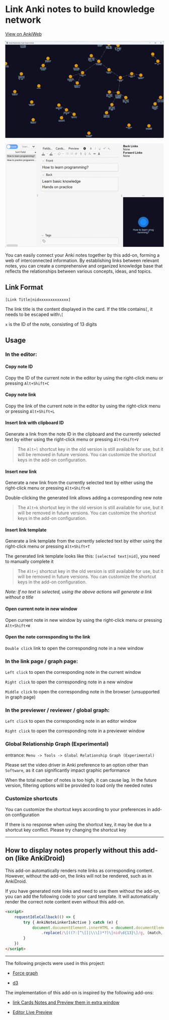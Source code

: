 # Link Anki notes to build knowledge network

[View on AnkiWeb](https://ankiweb.net/shared/info/1077002392)

![show.jpg](show.jpg)

![show.gif](show.gif)

You can easily connect your Anki notes together by this add-on, forming a web of interconnected information. 
By establishing links between relevant notes, you can create a comprehensive and organized knowledge base that reflects the relationships between various concepts, ideas, and topics.

## Link Format

`[Link Title|nidxxxxxxxxxxxxx]`

The link title is the content displayed in the card. If the title contains`[`, it needs to be escaped with`\[`

`x` is the ID of the note, consisting of 13 digits

## Usage

### In the editor:

#### Copy note ID

Copy the ID of the current note in the editor by using the right-click menu or pressing `Alt+Shift+C`

#### Copy note link

Copy the link of the current note in the editor by using the right-click menu or pressing `Alt+Shift+L`

#### Insert link with clipboard ID

Generate a link from the note ID in the clipboard and the currently selected text by either using the right-click menu or pressing `Alt+Shift+V`

>The `Alt+l` shortcut key in the old version is still available for use, but it will be removed in future versions. You can customize the shortcut keys in the add-on configuration.

#### Insert new link

Generate a new link from the currently selected text by either using the right-click menu or pressing `Alt+Shift+N`

Double-clicking the generated link allows adding a corresponding new note

>The `Alt+k` shortcut key in the old version is still available for use, but it will be removed in future versions. You can customize the shortcut keys in the add-on configuration.

#### Insert link template

Generate a link template from the currently selected text by either using the right-click menu or pressing `Alt+Shift+T`

The generated link template looks like this: `[selected text|nid]`, you need to manually complete it

>The `Alt+j` shortcut key in the old version is still available for use, but it will be removed in future versions. You can customize the shortcut keys in the add-on configuration.

_Note: If no text is selected, using the above actions will generate a link without a title_

#### Open current note in new window

Open current note in new window by using the right-click menu or pressing `Alt+Shift+W`

#### Open the note corresponding to the link

`Double click` link to open the corresponding note in a new window

### In the link page / graph page:

`Left click` to open the corresponding note in the current window

`Right click` to open the corresponding note in a new window

`Middle click` to open the corresponding note in the browser (unsupported in graph page)

### In the previewer / reviewer / global graph:

`Left click` to open the corresponding note in an editor window

`Right click` to open the corresponding note in a previewer window

### Global Relationship Graph (Experimental)

entrance: `Menu -> Tools -> Global Relationship Graph (Experimental)`

Please set the video driver in Anki preference to an option other than `Software`, as it can significantly impact graphic performance

When the total number of notes is too high, it can cause lag. In the future version, filtering options will be provided to load only the needed notes

### Customize shortcuts

You can customize the shortcut keys according to your preferences in add-on configuration

If there is no response when using the shortcut key, it may be due to a shortcut key conflict. Please try changing the shortcut key

---
## How to display notes properly without this add-on (like AnkiDroid)

This add-on automatically renders note links as corresponding content. However, without the add-on, the links will not be rendered, such as in AnkiDroid.

If you have generated note links and need to use them without the add-on, you can add the following code to your card template. It will automatically render the correct note content even without this add-on.

```html
<script>
    requestIdleCallback(() => {
        try { AnkiNoteLinkerIsActive } catch (e) {
            document.documentElement.innerHTML = document.documentElement.innerHTML
                .replace(/\[((?:[^\[]|\\\[)*?)\|nid\d{13}\]/g, (match, title) => title.replace(/\\\[/g, '['))
        }
    })
</script>
```

---
The following projects were used in this project:

- [Force graph](https://github.com/vasturiano/force-graph)

- [d3](https://github.com/d3/d3)

The implementation of this add-on is inspired by the following add-ons:

- [link Cards Notes and Preview them in extra window](https://ankiweb.net/shared/info/1423933177)

- [Editor Live Preview](https://ankiweb.net/shared/info/1960039667)